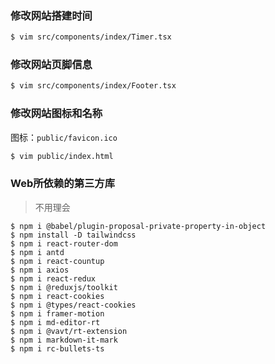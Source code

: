 ### 修改网站搭建时间
````sh
$ vim src/components/index/Timer.tsx
````

### 修改网站页脚信息
````sh
$ vim src/components/index/Footer.tsx
````

### 修改网站图标和名称

图标：`public/favicon.ico`

```sh
$ vim public/index.html
```



### Web所依赖的第三方库

> 不用理会

```shell
$ npm i @babel/plugin-proposal-private-property-in-object
$ npm install -D tailwindcss
$ npm i react-router-dom
$ npm i antd
$ npm i react-countup
$ npm i axios
$ npm i react-redux
$ npm i @reduxjs/toolkit
$ npm i react-cookies
$ npm i @types/react-cookies
$ npm i framer-motion
$ npm i md-editor-rt
$ npm i @vavt/rt-extension
$ npm i markdown-it-mark
$ npm i rc-bullets-ts
```